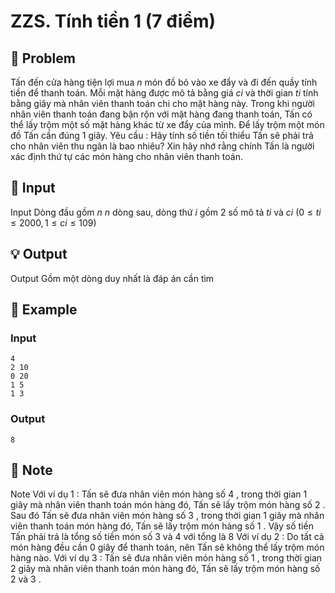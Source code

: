 # ZZS. Tính tiền 1 (7 điểm)

## 📖 Problem

Tấn đến cửa hàng tiện lợi mua
$n$
món đồ bỏ vào xe đẩy và đi đến quầy tính tiền để thanh toán. Mỗi mặt hàng được mô tả bằng giá
$ci$
và thời gian
$ti$
tính bằng giây mà nhân viên thanh toán chi cho mặt hàng này. Trong khi người nhân viên thanh toán đang bận rộn với mặt hàng đang thanh toán, Tấn có thể lấy trộm một số mặt hàng khác từ xe đẩy của mình. Để lấy trộm một món đồ Tấn cần đúng 1 giây.
Yêu cầu
: Hãy tính số tiền tối thiểu Tấn sẽ phải trả cho nhân viên thu ngân là bao nhiêu? Xin hãy nhớ rằng chính Tấn là người xác định thứ tự các món hàng cho nhân viên thanh toán.


## 🧩 Input

Input
Dòng đầu gồm
$n$
$n$
dòng sau, dòng thứ
$i$
gồm
$2$
số mô tả
$ti$
và
$ci$
$(0 ≤ti≤ 2000, 1 ≤ci≤ 109)$


## 💡 Output

Output
Gồm một dòng duy nhất là đáp án cần tìm


## 🧠 Example

### Input

```text
4
2 10
0 20
1 5
1 3
```

### Output

```text
8
```



## 📝 Note

Note
Với ví dụ
$1$
:
Tấn sẽ đưa nhân viên món hàng số
$4$
, trong thời gian
$1$
giây mà nhân viên thanh toán món hàng đó, Tấn sẽ lấy trộm món hàng số
$2$
.
Sau đó Tấn sẽ đưa nhân viên món hàng số
$3$
, trong thời gian
$1$
giây mà nhân viên thanh toán món hàng đó, Tấn sẽ lấy trộm món hàng số
$1$
.
Vậy số tiền Tấn phải trả là tổng số tiền món số
$3$
và
$4$
với tổng là
$8$
Với ví dụ
$2$
:
Do tất cả món hàng đều cần
$0$
giây để thanh toán, nên Tấn sẽ không thể lấy trộm món hàng nào.
Với ví dụ
$3$
:
Tấn sẽ đưa nhân viên món hàng số
$1$
, trong thời gian
$2$
giây mà nhân viên thanh toán món hàng đó, Tấn sẽ lấy trộm món hàng số
$2$
và
$3$
.

